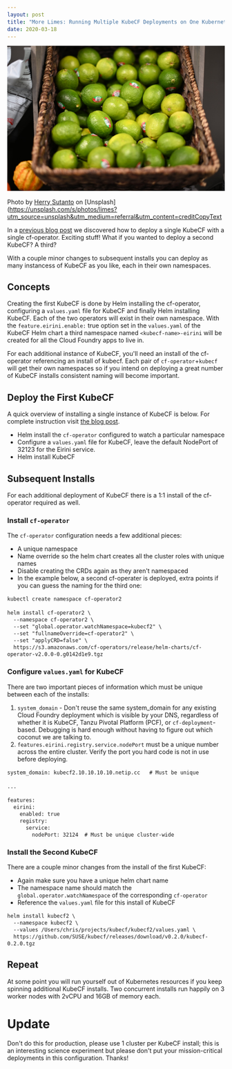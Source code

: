 ```yaml
---
layout: post
title: "More Limes: Running Multiple KubeCF Deployments on One Kubernetes Cluster"
date: 2020-03-18
---
```


![pic](https://raw.githubusercontent.com/cweibel/ghost_blog_pics/master/herry-sutanto-H18UoPLPvcE-unsplash-2.jpg)

Photo by [Herry Sutanto](https://unsplash.com/@sutanto?utm_source=unsplash&utm_medium=referral&utm_content=creditCopyText) on [Unsplash](https://unsplash.com/s/photos/limes?utm_source=unsplash&utm_medium=referral&utm_content=creditCopyText


In a [previous blog post](https://www.starkandwayne.com/blog/running-cloud-foundry-on-kubernetes-using-kubecf/) we discovered how to deploy a single KubeCF with a single cf-operator. Exciting stuff! What if you wanted to deploy a second KubeCF? A third?

With a couple minor changes to subsequent installs you can deploy as many instancess of KubeCF as you like, each in their own namespaces.

## Concepts

Creating the first KubeCF is done by Helm installing the cf-operator, configuring a `values.yaml` file for KubeCF and finally Helm installing KubeCF. Each of the two operators will exist in their own namespace. With the `feature.eirini.enable:` true option set in the `values.yaml` of the KubeCF Helm chart a third namespace named `<kubecf-name>-eirini` will be created for all the Cloud Foundry apps to live in.

For each additional instance of KubeCF, you'll need an install of the cf-operator referencing an install of kubecf. Each pair of `cf-operator`+`kubecf` will get their own namespaces so if you intend on deploying a great number of KubeCF installs consistent naming will become important.

## Deploy the First KubeCF

A quick overview of installing a single instance of KubeCF is below. For complete instruction visit [the blog post](https://www.starkandwayne.com/blog/running-cloud-foundry-on-kubernetes-using-kubecf/).

 - Helm install the `cf-operator` configured to watch a particular namespace
 - Configure a `values.yaml` file for KubeCF, leave the default NodePort of 32123 for the Eirini service.
 - Helm install KubeCF

## Subsequent Installs

For each additional deployment of KubeCF there is a 1:1 install of the cf-operator required as well.

### Install `cf-operator`

The `cf-operator` configuration needs a few additional pieces:

 - A unique namespace
 - Name override so the helm chart creates all the cluster roles with unique names
 - Disable creating the CRDs again as they aren't namespaced
 - In the example below, a second cf-operater is deployed, extra points if you can guess the naming for the third one:

```
kubectl create namespace cf-operator2

helm install cf-operator2 \
  --namespace cf-operator2 \
  --set "global.operator.watchNamespace=kubecf2" \
  --set "fullnameOverride=cf-operator2" \
  --set "applyCRD=false" \
  https://s3.amazonaws.com/cf-operators/release/helm-charts/cf-operator-v2.0.0-0.g0142d1e9.tgz
```

### Configure `values.yaml` for KubeCF

There are two important pieces of information which must be unique between each of the installs:

 1. `system_domain` - Don't reuse the same system_domain for any existing Cloud Foundry deployment which is visible by your DNS, regardless of whether it is KubeCF, Tanzu Pivotal Platform (PCF), or `cf-deployment`-based. Debugging is hard enough without having to figure out which coconut we are talking to.
 2. `features.eirini.registry.service.nodePort` must be a unique number across the entire cluster. Verify the port you hard code is not in use before deploying.

```
system_domain: kubecf2.10.10.10.10.netip.cc   # Must be unique

...

features:
  eirini:
    enabled: true
    registry:
      service:
        nodePort: 32124  # Must be unique cluster-wide
```


### Install the Second KubeCF

There are a couple minor changes from the install of the first KubeCF:

 - Again make sure you have a unique helm chart name
 - The namespace name should match the `global.operator.watchNamespace` of the corresponding `cf-operator`
 - Reference the `values.yaml` file for this install of KubeCF

```
helm install kubecf2 \
  --namespace kubecf2 \
  --values /Users/chris/projects/kubecf/kubecf2/values.yaml \
  https://github.com/SUSE/kubecf/releases/download/v0.2.0/kubecf-0.2.0.tgz
```

## Repeat

At some point you will run yourself out of Kubernetes resources if you keep spinning additional KubeCF installs. Two concurrent installs run happily on 3 worker nodes with 2vCPU and 16GB of memory each.

# Update

Don't do this for production, please use 1 cluster per KubeCF install; this is an interesting science experiment but please don't put your mission-critical deployments in this configuration.  Thanks!

